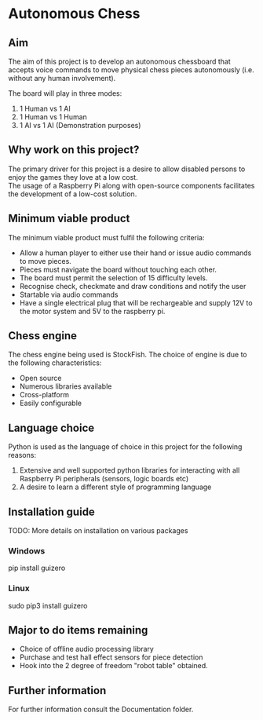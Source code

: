 # Autonomous Chess
## Aim
The aim of this project is to develop an autonomous chessboard that accepts voice commands to move physical chess pieces autonomously (i.e. without any human involvement).

The board will play in three modes:
1) 1 Human vs 1 AI
2) 1 Human vs 1 Human 
3) 1 AI vs 1 AI (Demonstration purposes)

## Why work on this project?
The primary driver for this project is a desire to allow disabled persons to enjoy the games they love at a low cost.\
The usage of a Raspberry Pi along with open-source components facilitates the development of a low-cost solution.

## Minimum viable product
The minimum viable product must fulfil the following criteria:
- 	Allow a human player to either use their hand or issue audio commands to move pieces.
- 	Pieces must navigate the board without touching each other.
-	The board must permit the selection of 15 difficulty levels.
-	Recognise check, checkmate and draw conditions and notify the user
-	Startable via audio commands
-	Have a single electrical plug that will be rechargeable and supply 12V to the motor system and 5V to the raspberry pi.

## Chess engine 
The chess engine being used is StockFish. The choice of engine is due to the following characteristics:
-	Open source	
-	Numerous libraries available
-	Cross-platform
-	Easily configurable

## Language choice
Python is used as the language of choice in this project for the following reasons:
1) Extensive and well supported python libraries for interacting with all Raspberry Pi peripherals (sensors, logic boards etc)
2) A desire to learn a different style of programming language

## Installation guide
TODO: More details on installation on various packages
### Windows 
pip install guizero

### Linux

sudo pip3 install guizero

## Major to do items remaining
- Choice of offline audio processing library
- Purchase and test hall effect sensors for piece detection
- Hook into the 2 degree of freedom "robot table" obtained.

## Further information
For further information consult the Documentation folder.

